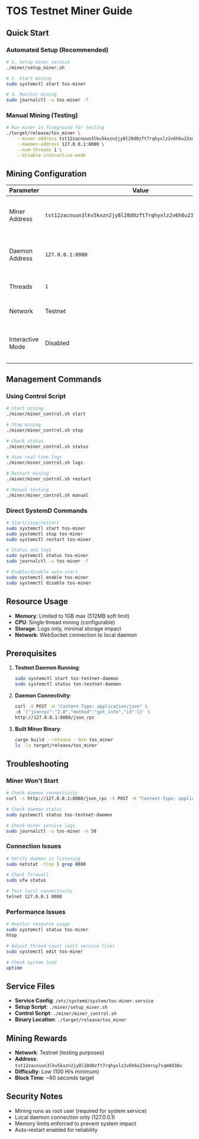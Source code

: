 # TOS Testnet Miner Guide

## Quick Start

### Automated Setup (Recommended)
```bash
# 1. Setup miner service
./miner/setup_miner.sh

# 2. Start mining
sudo systemctl start tos-miner

# 3. Monitor mining
sudo journalctl -u tos-miner -f
```

### Manual Mining (Testing)
```bash
# Run miner in foreground for testing
./target/release/tos_miner \
    --miner-address tst12zacnuun3lkv5kxzn2jy8l28d0zft7rqhyxlz2v6h6u23xmruy7sqm0d38u \
    --daemon-address 127.0.0.1:8080 \
    --num-threads 1 \
    --disable-interactive-mode
```

## Mining Configuration

| Parameter | Value | Description |
|-----------|-------|-------------|
| Miner Address | `tst12zacnuun3lkv5kxzn2jy8l28d0zft7rqhyxlz2v6h6u23xmruy7sqm0d38u` | Testnet wallet address to receive rewards |
| Daemon Address | `127.0.0.1:8080` | Local testnet daemon RPC endpoint |
| Threads | `1` | Single thread mining |
| Network | Testnet | Low difficulty mining |
| Interactive Mode | Disabled | Non-interactive operation (no CLI commands) |

## Management Commands

### Using Control Script
```bash
# Start mining
./miner/miner_control.sh start

# Stop mining
./miner/miner_control.sh stop

# Check status
./miner/miner_control.sh status

# View real-time logs
./miner/miner_control.sh logs

# Restart mining
./miner/miner_control.sh restart

# Manual testing
./miner/miner_control.sh manual
```

### Direct SystemD Commands
```bash
# Start/stop/restart
sudo systemctl start tos-miner
sudo systemctl stop tos-miner
sudo systemctl restart tos-miner

# Status and logs
sudo systemctl status tos-miner
sudo journalctl -u tos-miner -f

# Enable/disable auto-start
sudo systemctl enable tos-miner
sudo systemctl disable tos-miner
```

## Resource Usage

- **Memory**: Limited to 1GB max (512MB soft limit)
- **CPU**: Single thread mining (configurable)
- **Storage**: Logs only, minimal storage impact
- **Network**: WebSocket connection to local daemon

## Prerequisites

1. **Testnet Daemon Running**:
   ```bash
   sudo systemctl start tos-testnet-daemon
   sudo systemctl status tos-testnet-daemon
   ```

2. **Daemon Connectivity**:
   ```bash
   curl -X POST -H "Content-Type: application/json" \
   -d '{"jsonrpc":"2.0","method":"get_info","id":1}' \
   http://127.0.0.1:8080/json_rpc
   ```

3. **Built Miner Binary**:
   ```bash
   cargo build --release --bin tos_miner
   ls -la target/release/tos_miner
   ```

## Troubleshooting

### Miner Won't Start
```bash
# Check daemon connectivity
curl -s http://127.0.0.1:8080/json_rpc -X POST -H "Content-Type: application/json" -d '{"jsonrpc":"2.0","method":"get_info","id":1}'

# Check daemon status
sudo systemctl status tos-testnet-daemon

# Check miner service logs
sudo journalctl -u tos-miner -n 50
```

### Connection Issues
```bash
# Verify daemon is listening
sudo netstat -tlnp | grep 8080

# Check firewall
sudo ufw status

# Test local connectivity
telnet 127.0.0.1 8080
```

### Performance Issues
```bash
# Monitor resource usage
sudo systemctl status tos-miner
htop

# Adjust thread count (edit service file)
sudo systemctl edit tos-miner

# Check system load
uptime
```

## Service Files

- **Service Config**: `/etc/systemd/system/tos-miner.service`
- **Setup Script**: `./miner/setup_miner.sh`
- **Control Script**: `./miner/miner_control.sh`
- **Binary Location**: `./target/release/tos_miner`

## Mining Rewards

- **Network**: Testnet (testing purposes)
- **Address**: `tst12zacnuun3lkv5kxzn2jy8l28d0zft7rqhyxlz2v6h6u23xmruy7sqm0d38u`
- **Difficulty**: Low (100 H/s minimum)
- **Block Time**: ~60 seconds target

## Security Notes

- Mining runs as root user (required for system service)
- Local daemon connection only (127.0.0.1)
- Memory limits enforced to prevent system impact
- Auto-restart enabled for reliability